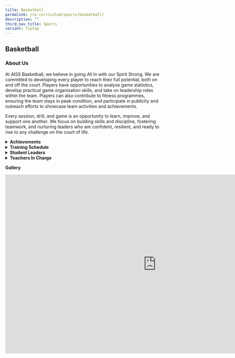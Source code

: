 ```yaml
---
title: Basketball
permalink: /co-curriculum/sports/basketball/
description: ""
third_nav_title: Sports
variant: tiptap
---
```

<h2>Basketball</h2>
<h3>About Us</h3>
<p>At AISS Basketball, we believe in going All In with our Spirit Strong.
We are committed to developing every player to reach their full potential,
both on and off the court. Players have opportunities to analyse game statistics,
develop practical game organisation skills, and take on leadership roles
within the team. Players can also contribute to fitness programmes, ensuring
the team stays in peak condition, and participate in publicity and outreach
efforts to showcase team activities and achievements.</p>
<p>Every session, drill, and game is an opportunity to learn, improve, and
support one another. We focus on building skills and discipline, fostering
teamwork, and nurturing leaders who are confident, resilient, and ready
to rise to any challenge on the court of life.</p>
<div data-type="detailGroup" class="isomer-accordion-group isomer-accordion isomer-accordion-white">
<details class="isomer-details">
<summary><strong>Achievements</strong>
</summary>
<div data-type="detailsContent" class="isomer-details-content">
<p><strong>NSG Basketball Championships (North Zone)</strong>
</p>
<p><strong><u>2025</u></strong>
</p>
<p>B Boys: Zone – 1st Round</p>
<p>C Boys: National League 3</p>
<p>B Girls: Zone – 3rd place finish; National - 1st Round</p>
<p>C Girls: National League 3</p>
<p><strong><u>2024</u></strong>
</p>
<p>B Boys: Zone - 2nd Round</p>
<p>C Boys: National League 3</p>
<p>B Girls: Zone – 2nd Round</p>
<p>C Girls: National League 3</p>
<p><strong><u>2023</u></strong>
</p>
<p>B Boys: Zone - 2nd Round</p>
<p>C Boys: Zone - 2nd Round</p>
<p>B Girls: Zone – 3rd place finish; National - 1st round</p>
<p>C Girls: Zone - 1st Round</p>
<p><strong><u>2022<br></u></strong>B Boys: Zone - 1st Runner up
<br>C Boys: Zone - 2nd Round</p>
<p>B Girls: Zone - 2nd Round
<br>C Girls: Zone - 1st Round</p>
<p><strong><u>2021<br></u></strong>B Boys: N.A
<br>C Boys: N.A</p>
<p>B Girls: N.A
<br>C Girls: N.A</p>
<p><strong><u>2020<br></u></strong>B Boys: Did not finish
<br>C Boys: N.A</p>
<p>B Girls: Zone - 2nd round (DNF)
<br>C Girls: N.A</p>
<p><strong><u>2019<br></u></strong>B Boys: 2nd Round&nbsp;
<br>C Boys: 2nd Round</p>
<p>B Girls: 1st Round
<br>C Girls: 1st Round</p>
<p><strong><u>2018<br></u></strong>B Boys: 2nd Round&nbsp;
<br>C Boys: 1st Round</p>
<p>B Girls: 4th Placing
<br>C Girls: 1st Round</p>
</div>
</details>
</div>
<div data-type="detailGroup" class="isomer-accordion-group isomer-accordion isomer-accordion-white">
<details class="isomer-details">
<summary><strong>Training Schedule</strong>
</summary>
<div data-type="detailsContent" class="isomer-details-content">
<p><strong>Wednesdays </strong>
<br>3.30-5.30pm
<br>
<br><strong>Fridays </strong>
<br>2-5pm</p>
</div>
</details>
</div>
<div data-type="detailGroup" class="isomer-accordion-group isomer-accordion isomer-accordion-white">
<details class="isomer-details">
<summary><strong>Student Leaders</strong>
</summary>
<div data-type="detailsContent" class="isomer-details-content">
<p><strong>Boys Captain<br></strong>Sia Andy</p>
<p>Kommula Vaibhav Reddy (Vice-captain)</p>
<p>Eugene Low Zhuo Feng (Vice-captain)
<br>
</p>
<p><strong>Girls Captain<br></strong>Dania Nurallysya Putri Mohamed Hizan</p>
<p>Kaley Chng Ya Qi (Vice-captain)</p>
<p>Ng Xuan Wen (Vice-captain)</p>
</div>
</details>
</div>
<div data-type="detailGroup" class="isomer-accordion-group isomer-accordion isomer-accordion-white">
<details class="isomer-details">
<summary><strong>Teachers In Charge</strong>
</summary>
<div data-type="detailsContent" class="isomer-details-content">
<p><strong>Mr Daniel Chan Chong Weng (OIC)<br>Contact:&nbsp;<a href="mailto:daniel_chan_chong_weng@moe.edu.sg" rel="noopener noreferrer nofollow" target="_blank">daniel_chan_chong_weng@moe.edu.sg</a></strong> 
<br>Ms Tsang Wing Han</p>
<p>Ms Lim Hui Hung</p>
</div>
</details>
</div>
<p><strong>Gallery</strong>
</p>
<div class="iframe-wrapper">
<iframe height="569" width="960" allowfullscreen="true" frameborder="0" src="https://docs.google.com/presentation/d/e/2PACX-1vR9DKpGzIFyyaEaL2fLhJ3AQ9efxakgYd9XHB1EQpQehg8VBfqxDnOqHzSKD2eW4SAoOtBZqYKCudAG/pubembed?start=true&amp;loop=true&amp;delayms=5000"></iframe>
</div>
<p></p>